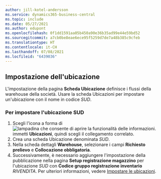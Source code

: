 ```yaml
---
author: jill-kotel-andersson
ms.service: dynamics365-business-central
ms.topic: include
ms.date: 05/27/2021
ms.author: edupont
ms.openlocfilehash: 0f1dd1591aa05b450a90e36b35ad99e44e59bd52
ms.sourcegitcommit: a7cb0be8eae6ece95f5259d7de7a48b385c9cfeb
ms.translationtype: HT
ms.contentlocale: it-CH
ms.lasthandoff: 07/08/2021
ms.locfileid: "6439036"
---
```

## <a name="setting-up-the-location"></a>Impostazione dell'ubicazione

L'impostazione della pagina **Scheda Ubicazione** definisce i flussi della warehouse della società. Usare la scheda Ubicazioni per impostare un'ubicazione con il nome in codice *SUD*.

### <a name="to-set-up-the-location-south"></a>Per impostare l'ubicazione SUD

1. Scegli l'icona a forma di ![lampadina che consente di aprire la funzionalità delle informazioni.](../media/ui-search/search_small.png "Informazioni sull'operazione che si desidera eseguire") immetti **Ubicazioni**, quindi scegli il collegamento correlato.  
2. Crea una scheda Ubicazione denominata *SUD*.  
3. Nella scheda dettagli **Warehouse**, selezionare i campi **Richiesto prelievo** e **Collocazione obbligatoria**.
4. Successivamente, è necessario aggiungere l'impostazione della pubblicazione nella pagina **Setup registrazione magazzino** per l'ubicazione *SUD* con **Codice gruppo registrazione inventario** *RIVENDITA*. Per ulteriori informazioni, vedere [Impostare le ubicazioni](../inventory-how-setup-locations.md).
